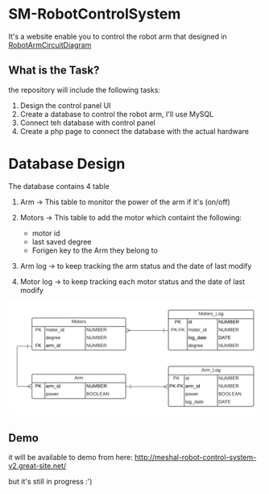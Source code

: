 # SM-RobotControlSystem
It's a website enable you to control the robot arm that designed in [RobotArmCircuitDiagram](https://github.com/meshalAlbishi/SM-RobotArmCircuitDiagram)


## What is the Task?
the repository will include the following tasks:
1. Design the control panel UI
2. Create a database to control the robot arm, I'll use MySQL
3. Connect teh database with control panel
4. Create a php page to connect the database with the actual hardware 


# Database Design
The database contains 4 table
1. Arm -> This table to monitor the power of the arm if it's (on/off)
2. Motors -> This table to add the motor which containt the following:
    - motor id
    - last saved degree
    - Forigen key to the Arm they belong to
    
3. Arm log -> to keep tracking the arm status and the date of last modify 
4. Motor log ->  to keep tracking each motor status and the date of last modify


![](https://github.com/meshalAlbishi/SM-RobotControlSystem/blob/main/db_files/db%20structure.png)
## Demo
it will be available to demo from here: 
http://meshal-robot-control-system-v2.great-site.net/

but it's still in progress :')
